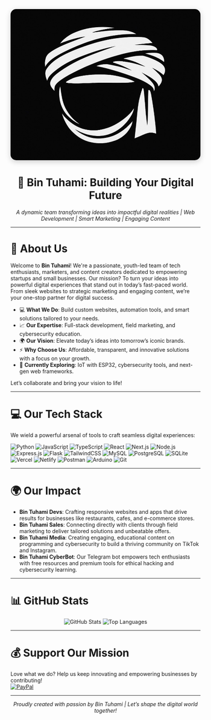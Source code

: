 <p align="center">
  <img src="./logo.jpg" alt="Bin Tuhami's Banner" width="1200" height="400" style="border-radius: 15px; box-shadow: 0 4px 15px rgba(0,0,0,0.2);" />
</p>

<h1 align="center">🚀 Bin Tuhami: Building Your Digital Future</h1>
<p align="center">
  <em>A dynamic team transforming ideas into impactful digital realities | Web Development | Smart Marketing | Engaging Content</em>
</p>

---

# 🌟 About Us
Welcome to **Bin Tuhami**! We're a passionate, youth-led team of tech enthusiasts, marketers, and content creators dedicated to empowering startups and small businesses. Our mission? To turn your ideas into powerful digital experiences that stand out in today’s fast-paced world. From sleek websites to strategic marketing and engaging content, we’re your one-stop partner for digital success.

- 💻 **What We Do**: Build custom websites, automation tools, and smart solutions tailored to your needs.  
- 📈 **Our Expertise**: Full-stack development, field marketing, and cybersecurity education.  
- 🌍 **Our Vision**: Elevate today’s ideas into tomorrow’s iconic brands.  
- ⚡ **Why Choose Us**: Affordable, transparent, and innovative solutions with a focus on your growth.  
- 🧠 **Currently Exploring**: IoT with ESP32, cybersecurity tools, and next-gen web frameworks.  

Let’s collaborate and bring your vision to life!

---

# 💻 Our Tech Stack
We wield a powerful arsenal of tools to craft seamless digital experiences:

![Python](https://img.shields.io/badge/python-3670A0?style=for-the-badge&logo=python&logoColor=ffdd54) 
![JavaScript](https://img.shields.io/badge/javascript-%23323330.svg?style=for-the-badge&logo=javascript&logoColor=%23F7DF1E) 
![TypeScript](https://img.shields.io/badge/typescript-%23007ACC.svg?style=for-the-badge&logo=typescript&logoColor=white) 
![React](https://img.shields.io/badge/react-%2320232a.svg?style=for-the-badge&logo=react&logoColor=%2361DAFB) 
![Next.js](https://img.shields.io/badge/Next-black?style=for-the-badge&logo=next.js&logoColor=white) 
![Node.js](https://img.shields.io/badge/node.js-6DA55F?style=for-the-badge&logo=node.js&logoColor=white) 
![Express.js](https://img.shields.io/badge/express.js-%23404d59.svg?style=for-the-badge&logo=express&logoColor=%2361DAFB) 
![Flask](https://img.shields.io/badge/flask-%23000.svg?style=for-the-badge&logo=flask&logoColor=white) 
![TailwindCSS](https://img.shields.io/badge/tailwindcss-%2338B2AC.svg?style=for-the-badge&logo=tailwind-css&logoColor=white) 
![MySQL](https://img.shields.io/badge/mysql-4479A1.svg?style-for-the-badge&logo=mysql&logoColor=white) 
![PostgreSQL](https://img.shields.io/badge/postgres-%23316192.svg?style-for-the-badge&logo=postgresql&logoColor=white) 
![SQLite](https://img.shields.io/badge/sqlite-%2307405e.svg?style-for-the-badge&logo=sqlite&logoColor=white) 
![Vercel](https://img.shields.io/badge/vercel-%23000000.svg?style-for-the-badge&logo=vercel&logoColor=white) 
![Netlify](https://img.shields.io/badge/netlify-%23000000.svg?style-for-the-badge&logo=netlify&logoColor=#00C7B7) 
![Postman](https://img.shields.io/badge/Postman-FF6C37?style-for-the-badge&logo=postman&logoColor=white) 
![Arduino](https://img.shields.io/badge/Arduino-00979D?style-for-the-badge&logo=arduino&logoColor=white) 
![Git](https://img.shields.io/badge/git-%e84e31.svg?style-for-the-badge&logo=git&logoColor=white)

---

# 🌍 Our Impact
- **Bin Tuhami Devs**: Crafting responsive websites and apps that drive results for businesses like restaurants, cafes, and e-commerce stores.  
- **Bin Tuhami Sales**: Connecting directly with clients through field marketing to deliver tailored solutions and unbeatable offers.  
- **Bin Tuhami Media**: Creating engaging, educational content on programming and cybersecurity to build a thriving community on TikTok and Instagram.  
- **Bin Tuhami CyberBot**: Our Telegram bot empowers tech enthusiasts with free resources and premium tools for ethical hacking and cybersecurity learning.

---

# 📊 GitHub Stats
<p align="center">
  <img src="https://github-readme-stats.vercel.app/api?username=BinTuhami&show_icons=true&theme=radical&hide_border=true" alt="GitHub Stats" />
  <img src="https://github-readme-stats.vercel.app/api/top-langs/?username=BinTuhami&layout=compact&theme=radical&hide_border=true" alt="Top Languages" />
</p>

---

# 💰 Support Our Mission
Love what we do? Help us keep innovating and empowering businesses by contributing!  
[![PayPal](https://img.shields.io/badge/PayPal-00457C?style=for-the-badge&logo=paypal&logoColor=black)](https://paypal.me/BinTuhami) 

---

<p align="center">
  <em>Proudly created with passion by Bin Tuhami | Let’s shape the digital world together!</em>
</p>
